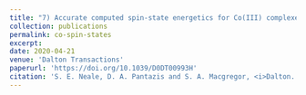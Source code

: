 ```yaml
---
title: "7) Accurate computed spin-state energetics for Co(III) complexes: implications for modelling homogeneous catalysis"
collection: publications
permalink: co-spin-states
excerpt: 
date: 2020-04-21
venue: 'Dalton Transactions'
paperurl: 'https://doi.org/10.1039/D0DT00993H'
citation: 'S. E. Neale, D. A. Pantazis and S. A. Macgregor, <i>Dalton. Trans.</i>, <strong>2020</strong>, <i>49</i>, 6478-6487'
---
```

